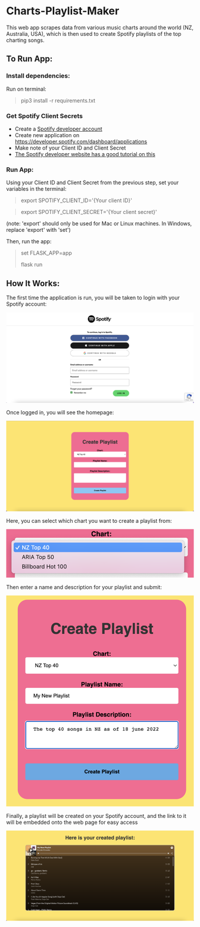 # Charts-Playlist-Maker

This web app scrapes data from various music charts around the world (NZ, Australia, USA), which is then used to create Spotify playlists of the top charting songs. 

## To Run App:
### Install dependencies:
    
Run on terminal:

> pip3 install -r requirements.txt

### Get Spotify Client Secrets
- Create a [Spotify developer account](https://developer.spotify.com/)
- Create new application on https://developer.spotify.com/dashboard/applications
- Make note of your Client ID and Client Secret
- [The Spotify developer website has a good tutorial on this](https://developer.spotify.com/documentation/general/guides/authorization/app-settings/)

### Run App:

Using your Client ID and Client Secret from the previous step, set your variables in the terminal:
> export SPOTIFY_CLIENT_ID='{Your client ID}'

> export SPOTIFY_CLIENT_SECRET='{Your client secret}'

(note: 'export' should only be used for Mac or Linux machines. In Windows, replace 'export' with 'set')

Then, run the app:
> set FLASK_APP=app
> 
> flask run

## How It Works:
The first time the application is run, you will be taken to login with your Spotify account:

![Screenshot](/screenshots/LoginScreen.png)

Once logged in, you will see the homepage:

![Screenshot](/screenshots/HomePage.png)

Here, you can select which chart you want to create a playlist from:

![Screenshot](/screenshots/SelectChart.png)

Then enter a name and description for your playlist and submit:

![Screenshot](/screenshots/SubmitDetails.png)

Finally, a playlist will be created on your Spotify account, and the link to it will be embedded onto the web page for easy access

![Screenshot](/screenshots/CreatedPlaylistScreen.png)